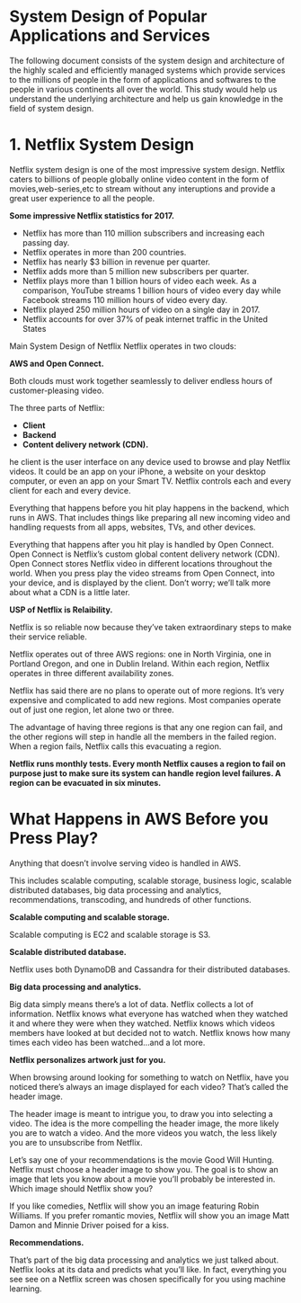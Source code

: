 # System Design of Popular Applications and Services


The following document consists of the system design and architecture of the highly scaled and efficiently managed systems which provide services to the millions of people in the form of applications and softwares to the people in  various continents all over the world. This study would help us understand  the underlying architecture and help us gain knowledge in the field of system design.

# 1. Netflix System Design

Netflix system design is one of the most impressive system design. Netflix caters to billions of people globally online video content in the form of movies,web-series,etc to stream without any interuptions and provide a great user experience to all the people.

**Some impressive Netflix statistics for 2017.**

- Netflix has more than 110 million subscribers and increasing each passing day.
- Netflix operates in more than 200 countries. 
- Netflix has nearly $3 billion in revenue per quarter.
- Netflix adds more than 5 million new subscribers per quarter.
- Netflix plays more than 1 billion hours of video each week. As a comparison, YouTube streams 1 billion hours of video every day while  Facebook streams 110 million hours of video every day.
- Netflix played 250 million hours of video on a single day in 2017.
- Netflix accounts for over 37% of peak internet traffic in the United States

Main System Design of Netflix
Netflix operates in two clouds: 

**AWS and Open Connect.**

Both clouds must work together seamlessly to deliver endless hours of customer-pleasing video.

The three parts of Netflix:


- **Client** 
- **Backend**
- **Content delivery network (CDN).**

he client is the user interface on any device used to browse and play Netflix videos. It could be an app on your iPhone, a website on your desktop computer, or even an app on your Smart TV. Netflix controls each and every client for each and every device. 

Everything that happens before you hit play happens in the backend, which runs in AWS. That includes things like preparing all new incoming video and handling requests from all apps, websites, TVs, and other devices.

Everything that happens after you hit play is handled by Open Connect. Open Connect is Netflix’s custom global content delivery network (CDN). Open Connect stores Netflix video in different locations throughout the world. When you press play the video streams from Open Connect, into your device, and is displayed by the client. Don’t worry; we’ll talk more about what a CDN is a little later.

**USP of Netflix is Relaibility.**

Netflix is so reliable now because they’ve taken extraordinary steps to make their service reliable. 

Netflix operates out of three AWS regions: one in North Virginia, one in Portland Oregon, and one in Dublin Ireland. Within each region, Netflix operates in three different availability zones.

Netflix has said there are no plans to operate out of more regions. It’s very expensive and complicated to add new regions. Most companies operate out of just one region, let alone two or three. 

The advantage of having three regions is that any one region can fail, and the other regions will step in handle all the members in the failed region. When a region fails, Netflix calls this evacuating a region.

**Netflix runs monthly tests. Every month Netflix causes a region to fail on purpose just to make sure its system can handle region level failures. A region can be evacuated in six minutes.**

# What Happens in AWS Before you Press Play?

Anything that doesn’t involve serving video is handled in AWS. 

This includes scalable computing, scalable storage, business logic, scalable distributed databases, big data processing and analytics, recommendations, transcoding, and hundreds of other functions. 

**Scalable computing and scalable storage.**

Scalable computing is EC2 and scalable storage is S3.

**Scalable distributed database.** 

Netflix uses both DynamoDB and Cassandra for their distributed databases.

**Big data processing and analytics.**

Big data simply means there’s a lot of data. Netflix collects a lot of information. Netflix knows what everyone has watched when they watched it and where they were when they watched. Netflix knows which videos members have looked at but decided not to watch. Netflix knows how many times each video has been watched…and a lot more. 

**Netflix personalizes artwork just for you.**

When browsing around looking for something to watch on Netflix, have you noticed there’s always an image displayed for each video? That’s called the header image.

The header image is meant to intrigue you, to draw you into selecting a video. The idea is the more compelling the header image, the more likely you are to watch a video. And the more videos you watch, the less likely you are to unsubscribe from Netflix.

Let’s say one of your recommendations is the movie Good Will Hunting. Netflix must choose a header image to show you. The goal is to show an image that lets you know about a movie you’ll probably be interested in. Which image should Netflix show you? 

If you like comedies, Netflix will show you an image featuring Robin Williams. If you prefer romantic movies, Netflix will show you an image Matt Damon and Minnie Driver poised for a kiss.

**Recommendations.**

That’s part of the big data processing and analytics we just talked about. Netflix looks at its data and predicts what you’ll like. In fact, everything you see see on a Netflix screen was chosen specifically for you using machine learning.




